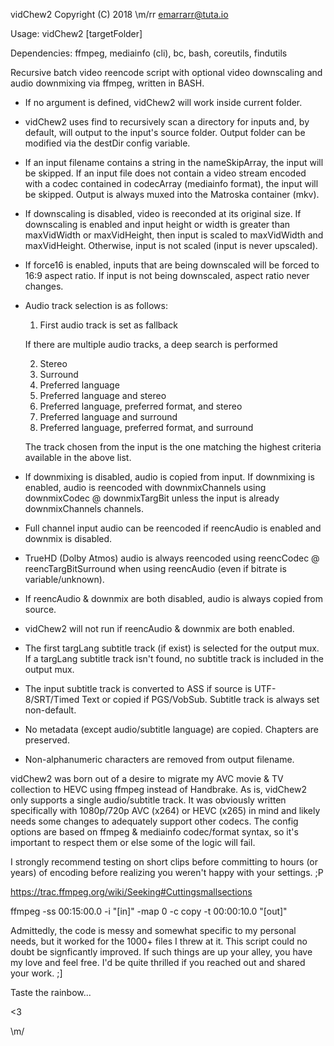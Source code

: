 vidChew2
Copyright (C) 2018 \m/rr emarrarr@tuta.io

Usage: vidChew2 [targetFolder]

Dependencies: ffmpeg, mediainfo (cli), bc, bash, coreutils, findutils

Recursive batch video reencode script with optional video downscaling and audio downmixing via ffmpeg,
written in BASH.

+ If no <targetFolder> argument is defined, vidChew2 will work inside current folder.

+ vidChew2 uses find to recursively scan a directory for inputs and, by default, will output to the input's source folder.  Output folder can be modified via the destDir config variable.
  
+ If an input filename contains a string in the nameSkipArray, the input will be skipped. If an input  file does not contain a video stream encoded with a codec contained in codecArray (mediainfo format), the input will be skipped.  Output is always muxed into the Matroska container (mkv).

+ If downscaling is disabled, video is reeconded at its original size. If downscaling is enabled and input height or width is greater than maxVidWidth or maxVidHeight, then input is scaled to maxVidWidth and maxVidHeight.  Otherwise, input is not scaled (input is never upscaled).

+ If force16 is enabled, inputs that are being downscaled will be forced to 16:9 aspect ratio. If input is not being downscaled, aspect ratio never changes.

+ Audio track selection is as follows:

  1) First audio track is set as fallback

    If there are multiple audio tracks, a deep search is performed

  2) Stereo
  3) Surround
  4) Preferred language
  5) Preferred language and stereo
  6) Preferred language, preferred format, and stereo
  7) Preferred language and surround
  8) Preferred language, preferred format, and surround

    The track chosen from the input is the one matching the highest criteria available in the above list.

+ If downmixing is disabled, audio is copied from input.  If downmixing is enabled, audio is reencoded with downmixChannels using downmixCodec @ downmixTargBit unless the input is already downmixChannels channels.

+ Full channel input audio can be reencoded if reencAudio is enabled and downmix is disabled.

+ TrueHD (Dolby Atmos) audio is always reencoded using reencCodec @ reencTargBitSurround when using reencAudio (even if bitrate is variable/unknown).

+ If reencAudio & downmix are both disabled, audio is always copied from source.

+ vidChew2 will not run if reencAudio & downmix are both enabled.

+ The first targLang subtitle track (if exist) is selected for the output mux.  If a targLang subtitle track isn't found, no subtitle track is included in the output mux.

+ The input subtitle track is converted to ASS if source is UTF-8/SRT/Timed Text or copied if PGS/VobSub.  Subtitle track is always set non-default.

+ No metadata (except audio/subtitle language) are copied.  Chapters are preserved.

+ Non-alphanumeric characters are removed from output filename.

vidChew2 was born out of a desire to migrate my AVC movie & TV collection to HEVC using ffmpeg instead of Handbrake.  As is, vidChew2 only supports a single audio/subtitle track. It was obviously written specifically with 1080p/720p AVC (x264) or HEVC (x265) in mind and likely needs some changes to adequately support other codecs.  The config options are based  on ffmpeg & mediainfo codec/format syntax, so it's important to respect them or else some of the logic will fail.

I strongly recommend testing on short clips before committing to hours (or years) of encoding before realizing you weren't happy with your settings. ;P

https://trac.ffmpeg.org/wiki/Seeking#Cuttingsmallsections

ffmpeg -ss 00:15:00.0 -i "[in]" -map 0 -c copy -t 00:00:10.0 "[out]"

Admittedly, the code is messy and somewhat specific to my personal needs, but it worked for the 1000+ files I threw at it.  This script could no doubt be signficantly improved. If such things are up your alley, you have my love and feel free.  I'd be quite thrilled if you reached out and shared your work. ;]

Taste the rainbow...

<3

\m/
